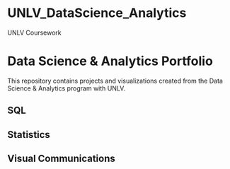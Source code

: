 # UNLV_DataScience_Analytics
UNLV Coursework
# Data Science & Analytics Portfolio
This repository contains projects and visualizations created from the Data
Science & Analytics program with UNLV.
## SQL
## Statistics
## Visual Communications
